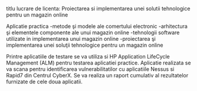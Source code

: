 titlu lucrare de licenta:
Proiectarea si implementarea unei solutii tehnologice pentru un magazin online

Aplicatie practica
	-metode şi modele ale comertului electronic 
	-arhitectura şi elementele componente ale unui magazin online 
-tehnologii software utilizate in implementarea unui magazin online 
	-proiectarea şi implementarea unei soluţii tehnologice pentru un magazin online 

Printre aplicatiile de testare se va utiliza si HP Application LifeCycle Management (ALM) pentru testarea aplicatiei practice.
Aplicatie realizata se va scana pentru identificarea vulnerabilitatilor cu aplicatiile Nessus si Rapid7 din Centrul CyberX. Se va realiza un raport cumulativ al rezultatelor furnizate de cele doua aplicatii.

